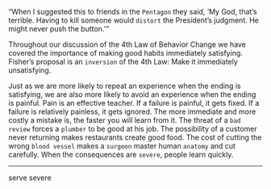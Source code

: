 “When I suggested this to friends in the `Pentagon` they said, ‘My
God, that’s terrible. Having to kill someone would `distort` the
President’s judgment. He might never push the button.’”

Throughout our discussion of the 4th Law of Behavior Change we
have covered the importance of making good habits immediately
satisfying. Fisher’s proposal is an `inversion` of the 4th Law: Make it
immediately unsatisfying.

Just as we are more likely to repeat an experience when the ending
is satisfying, we are also more likely to avoid an experience when the
ending is painful. Pain is an effective teacher. If a failure is painful, it
gets fixed. If a failure is relatively painless, it gets ignored. The more
immediate and more costly a mistake is, the faster you will learn from
it. The threat of a `bad review` forces a `plumber` to be good at his job.
The possibility of a customer never returning makes restaurants create
good food. The cost of cutting the wrong `blood vessel` makes a `surgeon`
master human `anatomy` and cut carefully. When the consequences are
`severe`, people learn quickly.

---
serve severe